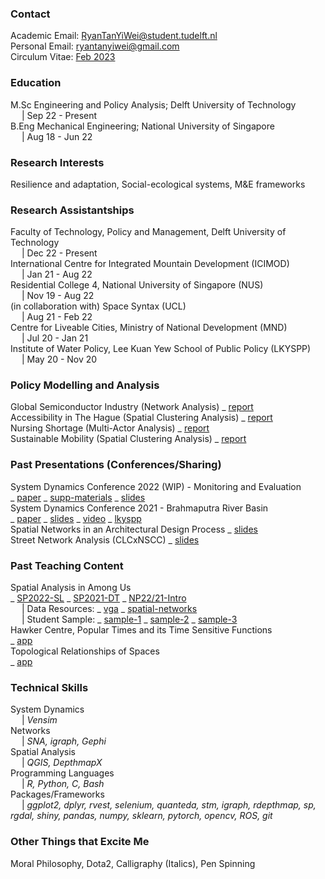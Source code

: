 ### Contact
Academic Email: RyanTanYiWei@student.tudelft.nl
<br>Personal Email: ryantanyiwei@gmail.com
<br>Circulum Vitae: [Feb 2023](https://ryantanyiwei.github.io/content/Resume_Jan2023.pdf)

### Education
M.Sc Engineering and Policy Analysis; Delft University of Technology<br>&emsp; | Sep 22 - Present<br>
B.Eng Mechanical Engineering; National University of Singapore<br>&emsp; | Aug 18 - Jun 22<br>

### Research Interests
Resilience and adaptation, Social-ecological systems, M&E frameworks

### Research Assistantships
Faculty of Technology, Policy and Management, Delft University of Technology<br>&emsp; | Dec 22 - Present<br>
International Centre for Integrated Mountain Development (ICIMOD)<br>&emsp; | Jan 21 - Aug 22<br>
Residential College 4, National University of Singapore (NUS)<br>&emsp; | Nov 19 - Aug 22<br>
(in collaboration with) Space Syntax (UCL)<br>&emsp; | Aug 21 - Feb 22<br>
Centre for Liveable Cities, Ministry of National Development (MND)<br>&emsp; | Jul 20 - Jan 21<br>
Institute of Water Policy, Lee Kuan Yew School of Public Policy (LKYSPP)<br>&emsp; | May 20 - Nov 20<br>

### Policy Modelling and Analysis
Global Semiconductor Industry (Network Analysis) _ [report](https://ryantanyiwei.github.io/content/Reports/Semiconductor.pdf) 
<br>Accessibility in The Hague (Spatial Clustering Analysis) _ [report](https://ryantanyiwei.github.io/content/Reports/HagueAccessibility.html) 
<br>Nursing Shortage (Multi-Actor Analysis) _ [report](https://ryantanyiwei.github.io/content/Reports/NursingShortage.pdf) 
<br>Sustainable Mobility (Spatial Clustering Analysis) _ [report](https://ryantanyiwei.github.io/content/Reports/UrbanMobility.pdf) 

### Past Presentations (Conferences/Sharing)
System Dynamics Conference 2022 (WIP) - Monitoring and Evaluation
<br>_ [paper](https://ryantanyiwei.github.io/content/Presentations/ISDC22_abs.pdf) 
_ [supp-materials](https://ryantanyiwei.github.io/content/Presentations/ISDC22_supp.pdf) 
_ [slides](https://ryantanyiwei.github.io/content/Presentations/ISDC22_slides.pdf)
<br>System Dynamics Conference 2021 - Brahmaputra River Basin 
<br>_ [paper](https://ryantanyiwei.github.io/content/Presentations/ISDC21_paper.pdf) 
_ [slides](https://ryantanyiwei.github.io/content/Presentations/ISDC21_slides.pdf) 
_ [video](https://www.youtube.com/watch?v=AKvyyP2fV8U&ab_channel=RyanTanYiWei) 
_ [lkyspp](https://www.facebook.com/watch/live/?ref=watch_permalink&v=670619080813173)
<br>Spatial Networks in an Architectural Design Process 
_ [slides](https://ryantanyiwei.github.io/content/Teaching/spatial_networks_architectural.pdf)
<br>Street Network Analysis (CLCxNSCC) 
_ [slides](https://ryantanyiwei.github.io/content/Presentations/CLC-Network-Modelling.pdf)

### Past Teaching Content
Spatial Analysis in Among Us 
<br>_ [SP2022-SL](https://ryantanyiwei.github.io/content/AmongUs/SP22-SL.pdf) 
_ [SP2021-DT](https://ryantanyiwei.github.io/content/AmongUs/SP21-DT.pdf) 
_ [NP22/21-Intro](https://ryantanyiwei.github.io/content/AmongUs/NP21_20.pdf) 
<br>&emsp; | Data Resources: _ [vga](https://AmongUsVGA) _ [spatial-networks](https://AmongUsJGraph)
<br>&emsp; | Student Sample: _ [sample-1](https://ryantanyiwei.github.io/content/AmongUs/student1.pdf) _ [sample-2](https://ryantanyiwei.github.io/content/AmongUs/student2.pdf) _ [sample-3](https://ryantanyiwei.github.io/content/AmongUs/student3.pdf)
<br>Hawker Centre, Popular Times and its Time Sensitive Functions <br>_ [app](https://rtyw.shinyapps.io/hawkerpopulartimes/)
<br>Topological Relationships of Spaces <br>_ [app](https://appjgraph.herokuapp.com/)

### Technical Skills
System Dynamics<br>&emsp; | <i>Vensim</i><br>
Networks<br>&emsp; | <i>SNA, igraph, Gephi</i><br>
Spatial Analysis<br>&emsp; | <i>QGIS, DepthmapX</i><br>
Programming Languages<br>&emsp; | <i>R, Python, C, Bash</i><br>
Packages/Frameworks<br>&emsp; | <i>ggplot2, dplyr, rvest, selenium, quanteda, stm, igraph, rdepthmap, sp, rgdal, shiny, pandas, numpy, sklearn, pytorch, opencv, ROS, git</i><br>

### Other Things that Excite Me
Moral Philosophy, Dota2, Calligraphy (Italics), Pen Spinning
